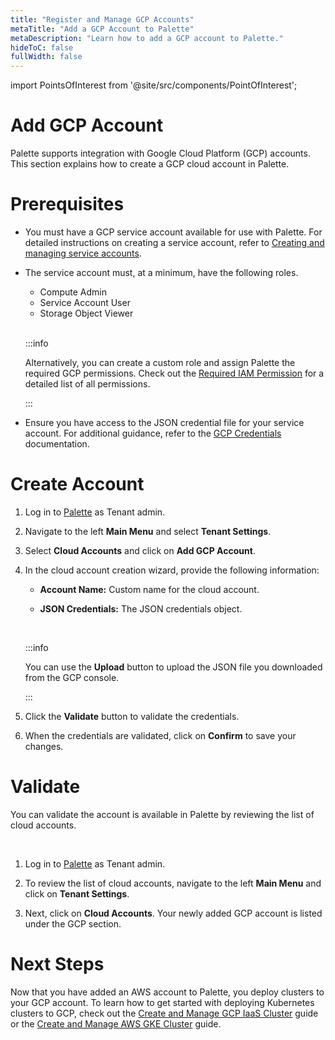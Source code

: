 ```yaml
---
title: "Register and Manage GCP Accounts"
metaTitle: "Add a GCP Account to Palette"
metaDescription: "Learn how to add a GCP account to Palette."
hideToC: false
fullWidth: false
---
```





import PointsOfInterest from '@site/src/components/PointOfInterest';

# Add GCP Account


Palette supports integration with Google Cloud Platform (GCP) accounts. This section explains how to create a GCP cloud account in Palette. 

# Prerequisites

* You must have a GCP service account available for use with Palette. For detailed instructions on creating a service account, refer to [Creating and managing service accounts](https://cloud.google.com/iam/docs/creating-managing-service-accounts).



* The service account must, at a minimum, have the following roles. 
    - Compute Admin
    - Service Account User
    - Storage Object Viewer

    <br />

    :::info

    Alternatively, you can create a custom role and assign Palette the required GCP permissions. Check out the [Required IAM Permission](/clusters/public-cloud/gcp/required-permissions) for a detailed list of all permissions.

    :::




* Ensure you have access to the JSON credential file for your service account. For additional guidance, refer to the [GCP Credentials](https://developers.google.com/workspace/guides/create-credentials) documentation.

# Create Account


1. Log in to [Palette](https://console.spectrocloud.com) as Tenant admin.


2. Navigate to the left **Main Menu** and select **Tenant Settings**.


3. Select **Cloud Accounts** and click on **Add GCP Account**.


4. In the cloud account creation wizard, provide the following information:
   * **Account Name:** Custom name for the cloud account.

   * **JSON Credentials:** The JSON credentials object.

    <br />

   :::info

    You can use the **Upload** button to upload the JSON file you downloaded from the GCP console.

   :::


5. Click the **Validate** button to validate the credentials. 


6. When the credentials are validated, click on **Confirm** to save your changes.

# Validate

You can validate the account is available in Palette by reviewing the list of cloud accounts. 

<br />

1. Log in to [Palette](https://console.spectrocloud.com) as Tenant admin.


2. To review the list of cloud accounts, navigate to the left **Main Menu** and click on **Tenant Settings**. 


3. Next, click on **Cloud Accounts**. Your newly added GCP account is listed under the GCP section.


# Next Steps


Now that you have added an AWS account to Palette, you deploy clusters to your GCP account. To learn how to get started with deploying Kubernetes clusters to GCP, check out the [Create and Manage GCP IaaS Cluster](/clusters/public-cloud/aws/create-cluster) guide or the [Create and Manage AWS GKE Cluster](/clusters/public-cloud/aws/eks) guide.